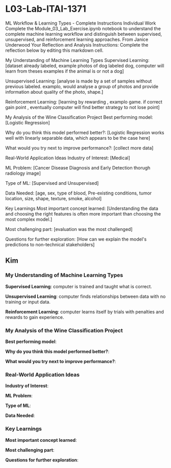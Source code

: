 # L03-Lab-ITAI-1371
ML Workflow &amp; Learning Types - Complete Instructions Individual Work Complete the Module_03_Lab_Exercise.ipynb notebook to understand the complete machine learning workflow and distinguish between supervised, unsupervised, and reinforcement learning approaches.
From Janice Underwood
Your Reflection and Analysis
Instructions: Complete the reflection below by editing this markdown cell.

My Understanding of Machine Learning Types
Supervised Learning: [dataset already labeled, example photos of dog labeled dog, computer will learn from theses examples if the animal is or not a dog]

Unsupervised Learning: [analyse is made by a set of samples without previous labeled. examplo, would analyse a group of photos and provide information about quality of the photo, shape.]

Reinforcement Learning: [learning by rewarding , examplo game. if correct gain point , eventually computer will find better strategy to not lose point]

My Analysis of the Wine Classification Project
Best performing model: [Logistic Regression]

Why do you think this model performed better?: [Logistic Regression works well with linearly separable data, which appears to be the case here]

What would you try next to improve performance?: [collect more data]

Real-World Application Ideas
Industry of Interest: [Medical]

ML Problem: [Cancer Disease Diagnosis and Early Detection thorugh radiology image]

Type of ML: [Supervised and Unsupervised]

Data Needed: [age, sex, type of blood, Pre-existing conditions, tumor location, size, shape, texture, smoke, alcohol]

Key Learnings
Most important concept learned: [Understanding the data and choosing the right features is often more important than choosing the most complex model.]

Most challenging part: [evaluation was the most challenged]

Questions for further exploration: [How can we explain the model's predictions to non-technical stakeholders]
## Kim
### My Understanding of Machine Learning Types
**Supervised Learning**: computer is trained and taught what is correct.

**Unsupervised Learning**: computer finds relationships between data with no training or input data.

**Reinforcement Learning**: computer learns itself by trials with penalties and rewards to gain experience.
### My Analysis of the Wine Classification Project

**Best performing model**: 

**Why do you think this model performed better?**: 

**What would you try next to improve performance?**: 

### Real-World Application Ideas

**Industry of Interest**: 

**ML Problem**:

**Type of ML**: 

**Data Needed**: 

### Key Learnings

**Most important concept learned**: 

**Most challenging part**: 

**Questions for further exploration**: 

